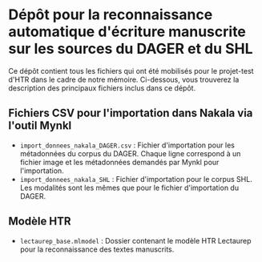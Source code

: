 # Dépôt pour la reconnaissance automatique d'écriture manuscrite sur les sources du DAGER et du SHL

Ce dépôt contient tous les fichiers qui ont été mobilisés pour le projet-test d'HTR dans le cadre de notre mémoire. Ci-dessous, vous trouverez la description des principaux fichiers inclus dans ce dépôt.

## Fichiers CSV pour l'importation dans Nakala via l'outil Mynkl

- `import_donnees_nakala_DAGER.csv` : Fichier d'importation pour les métadonnées du corpus du DAGER. Chaque ligne correspond à un fichier image et les métadonnées demandés par Mynkl pour l'importation. 
- `import_donnees_nakala_SHL` : Fichier d'importation pour le corpus SHL. Les modalités sont les mêmes que pour le fichier d'importation du DAGER. 

## Modèle HTR

- `lectaurep_base.mlmodel` : Dossier contenant le modèle HTR Lectaurep pour la reconnaissance des textes manuscrits. 



